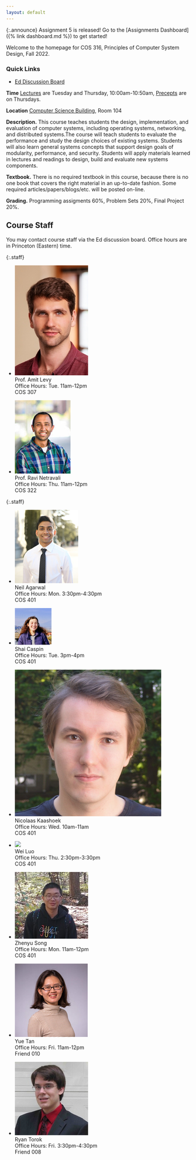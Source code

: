 ```yaml
---
layout: default
---
```


{:.announce}
Assignment 5 is released! Go to the [Assignments Dashboard]({% link dashboard.md %}) to get started!

Welcome to the homepage for COS 316, Principles of Computer System
Design, Fall 2022.

### Quick Links

  * [Ed Discussion Board](https://edstem.org/us/courses/23475)

**Time** [Lectures](lectures) are Tuesday and Thursday, 10:00am-10:50am, [Precepts](precepts) are on Thursdays.

**Location** [Computer Science Building](https://api.princeton.edu/campus-map/link?id=0167), Room 104

**Description.** This course teaches students the design,
implementation, and evaluation of computer systems, including operating
systems, networking, and distributed systems.The course will teach
students to evaluate the performance and study the design choices of
existing systems. Students will also learn general systems concepts that
support design goals of modularity, performance, and security. Students
will apply materials learned in lectures and readings to design, build
and evaluate new systems components.

**Textbook.** There is no required textbook in this course, because
there is no one book that covers the right material in an up-to-date
fashion. Some required articles/papers/blogs/etc. will be posted
on-line.

**Grading.** Programming assigments 60%, Problem Sets 20%, Final Project 20%.

## Course Staff

You may contact course staff via the Ed discussion board. Office hours are in
Princeton (Eastern) time.

{:.staff}
* ![](images/staff/amit-levy.jpg)\
Prof. Amit Levy\
Office Hours:
Tue. 11am-12pm\
COS 307

* ![](images/staff/ravi-netravali.jpg)\
Prof. Ravi Netravali\
Office Hours:
Thu. 11am-12pm\
COS 322


{:.staff}

* ![](images/staff/neil-agarwal.jpg)\
Neil Agarwal\
Office Hours:
Mon. 3:30pm-4:30pm\
COS 401

* ![](images/staff/shai.jpg)\
Shai Caspin\
Office Hours:
Tue. 3pm-4pm\
COS 401

* ![](images/staff/nick-kaashoek.jpg)\
Nicolaas Kaashoek\
Office Hours:
Wed. 10am-11am\
COS 401

* ![](images/staff/wei-luo.jpg)\
Wei Luo\
Office Hours:
Thu. 2:30pm-3:30pm\
COS 401

* ![](images/staff/zhenyu-song.jpg)\
Zhenyu Song\
Office Hours:
Mon. 11am-12pm\
COS 401


* ![](images/staff/yue-tan.jpg)\
Yue Tan\
Office Hours:
Fri. 11am-12pm\
Friend 010

* ![](images/staff/ryan-torok.jpg)\
Ryan Torok\
Office Hours:
Fri. 3:30pm-4:30pm\
Friend 008

